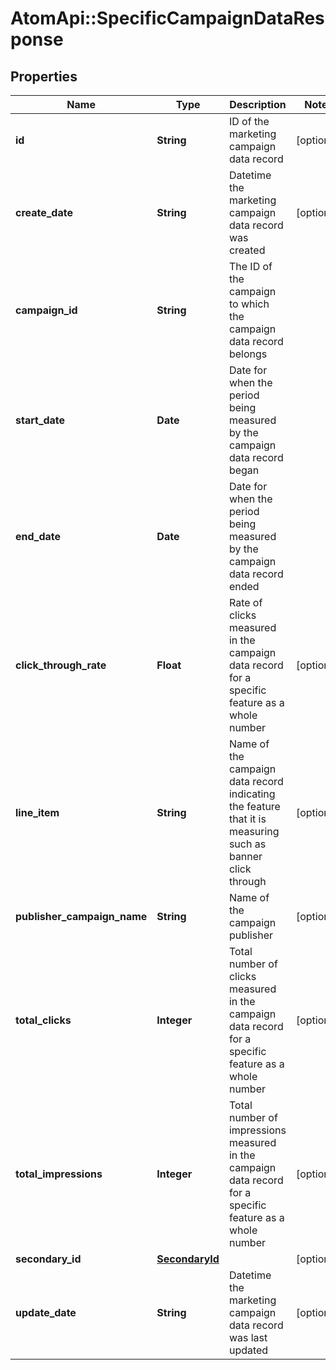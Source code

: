 # AtomApi::SpecificCampaignDataResponse

## Properties
Name | Type | Description | Notes
------------ | ------------- | ------------- | -------------
**id** | **String** | ID of the marketing campaign data record | [optional] 
**create_date** | **String** | Datetime the marketing campaign data record was created | [optional] 
**campaign_id** | **String** | The ID of the campaign to which the campaign data record belongs | 
**start_date** | **Date** | Date for when the period being measured by the campaign data record began | 
**end_date** | **Date** | Date for when the period being measured by the campaign data record ended | 
**click_through_rate** | **Float** | Rate of clicks measured in the campaign data record for a specific feature as a whole number | [optional] 
**line_item** | **String** | Name of the campaign data record indicating the feature that it is measuring such as banner click through | [optional] 
**publisher_campaign_name** | **String** | Name of the campaign publisher | [optional] 
**total_clicks** | **Integer** | Total number of clicks measured in the campaign data record for a specific feature as a whole number | [optional] 
**total_impressions** | **Integer** | Total number of impressions measured in the campaign data record for a specific feature as a whole number | [optional] 
**secondary_id** | [**SecondaryId**](SecondaryId.md) |  | [optional] 
**update_date** | **String** | Datetime the marketing campaign data record was last updated | [optional] 


